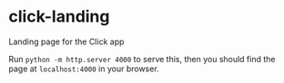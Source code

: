 # click-landing

Landing page for the Click app

Run `python -m http.server 4000` to serve this, then you should find the page at `localhost:4000` in
your browser.
